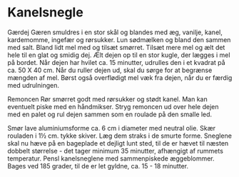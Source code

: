 # Kanelsnegle

Gærdej 
Gæren smuldres i en stor skål og blandes med æg, vanilje, kanel, kardemomme, ingefær og rørsukker. 
Lun sødmælken og bland den sammen med salt. 
Bland lidt mel med og tilsæt smørret. 
Tilsæt mere mel og ælt det hele til en glat og smidig dej. 
Ælt dejen op til en stor kugle, der lægges i mel på bordet. 
Når dejen har hvilet ca. 15 minutter, udrulles den i et kvadrat på ca. 50 X 40 cm. 
Når du ruller dejen ud, skal du sørge for at begrænse mængden af mel. 
Børst også overflødigt mel væk fra dejen, når du er færdig med udrulningen.

Remoncen 
Rør smørret godt med rørsukker og stødt kanel. Man kan eventuelt piske med en håndmikser. 
Stryg remoncen ud over hele dejen med en palet og rul dejen sammen som en roulade på den smalle led. 

Smør lave aluminiumsforme ca. 6 cm i diameter med neutral olie. 
Skær rouladen i 1½ cm. tykke skiver. Læg dem straks i de smurte forme. 
Sneglene skal nu hæve på en bageplade et dejligt lunt sted, til de er hævet til næsten dobbelt størrelse - det tager minimum 35 minutter, afhængigt af rummets temperatur. 
Pensl kanelsneglene med sammenpiskede æggeblommer. 
Bages ved 185 grader, til de er let gyldne, ca. 15 - 18 minutter.
